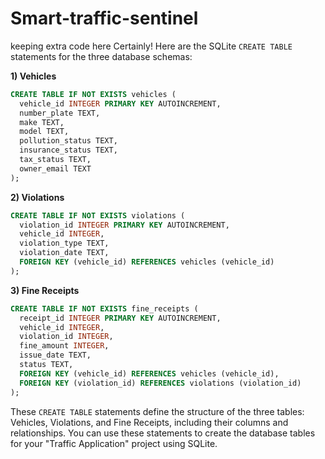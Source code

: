 # Smart-traffic-sentinel

keeping extra code here
Certainly! Here are the SQLite `CREATE TABLE` statements for the three database schemas:

**1) Vehicles**

```sql
CREATE TABLE IF NOT EXISTS vehicles (
  vehicle_id INTEGER PRIMARY KEY AUTOINCREMENT,
  number_plate TEXT,
  make TEXT,
  model TEXT,
  pollution_status TEXT,
  insurance_status TEXT,
  tax_status TEXT,
  owner_email TEXT
);
```

**2) Violations**

```sql
CREATE TABLE IF NOT EXISTS violations (
  violation_id INTEGER PRIMARY KEY AUTOINCREMENT,
  vehicle_id INTEGER,
  violation_type TEXT,
  violation_date TEXT,
  FOREIGN KEY (vehicle_id) REFERENCES vehicles (vehicle_id)
);
```

**3) Fine Receipts**

```sql
CREATE TABLE IF NOT EXISTS fine_receipts (
  receipt_id INTEGER PRIMARY KEY AUTOINCREMENT,
  vehicle_id INTEGER,
  violation_id INTEGER,
  fine_amount INTEGER,
  issue_date TEXT,
  status TEXT,
  FOREIGN KEY (vehicle_id) REFERENCES vehicles (vehicle_id),
  FOREIGN KEY (violation_id) REFERENCES violations (violation_id)
);
```

These `CREATE TABLE` statements define the structure of the three tables: Vehicles, Violations, and Fine Receipts, including their columns and relationships. You can use these statements to create the database tables for your "Traffic Application" project using SQLite.
